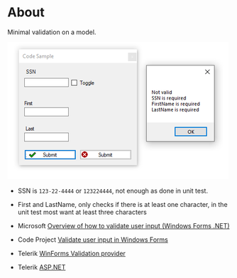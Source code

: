 ﻿# About

Minimal validation on a model.

![title](assets/figure1.png)

- SSN is `123-22-4444` or `123224444`, not enough as done in unit test.
- First and LastName, only checks if there is at least one character, in the unit test most want at least three characters

- Microsoft [Overview of how to validate user input (Windows Forms .NET)](https://docs.microsoft.com/en-us/dotnet/desktop/winforms/input-keyboard/validation?view=netdesktop-6.0)
- Code Project [Validate user input in Windows Forms](https://www.codeproject.com/Articles/13922/Validate-user-input-in-Windows-Forms)
- Telerik [WinForms Validation provider](https://www.telerik.com/products/winforms/validation-provider.aspx)
- Telerik [ASP.NET](https://docs.telerik.com/aspnet-core/html-helpers/layout/form/validation)